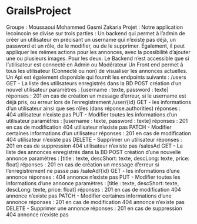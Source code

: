 # GrailsProject

Groupe : 
Moussaoui Mohammed
Gasmi Zakaria 
Projet :
Notre application lecoincoin se divise sur trois parties :
Un backend qui permet à l’admin de créer un utilisateur en précisant un username qui n’existe pas déjà, un password et un rôle, de le modifier, ou de le supprimer. Également, il peut appliquer les mêmes actions pour les annonces, avec la possibilité d’ajouter une ou plusieurs images. Pour les deux.
Le Backend n’est accessible que si l’utilisateur est connecté en Admin ou Modérateur
Un Front end permet à tous les utilisateur (Connecté ou non) de visualiser les annonces actuelles.
Un Api est également disponible qui fournit les endpoints suivants :
/users
GET - La liste des utilisateurs enregistrés dans la BD
POST création d’un nouvel utilisateur
paramètres : [username : texte, password : texte]
réponses  : 
201 en cas de création
un message d’erreur, si le username est déjà pris, ou erreur lors de l’enregistrement
/user/{id}
GET - les informations d’un utilisateur ainsi que ses rôles (dans réponse.authorities)
réponses  : 
404 utilisateur n’existe pas
PUT - Modifier toutes les informations d’un utilisateur
paramètres : [username : texte, password : texte]
réponses  : 
201 en cas de modification
404 utilisateur n’existe pas
PATCH - Modifier certaines informations d’un utilisateur
réponses  : 
201 en cas de modification
404 utilisateur n’existe pas
DELETE  - Supprimer un utilisateur
réponses  : 
201 en cas de suppression
404 utilisateur n’existe pas
/salesAd
GET - La liste des annonces enregistrés dans la BD
POST création d’une nouvelle annonce
paramètres : [title : texte, descShort: texte, descLong: texte, price: float]
réponses  : 
201 en cas de création
un message d’erreur si l’enregistrement ne passe pas
/saleAd/{id}
GET - les informations d’une annonce 
réponses  : 
404 annonce n’existe pas
PUT - Modifier toutes les informations d’une annonce
paramètres : [title : texte, descShort: texte, descLong: texte, price: float]
réponses  : 
201 en cas de modification
404 annonce n’existe pas
PATCH - Modifier certaines informations d’une annonce 
réponses  : 
201 en cas de modification
404 annonce n’existe pas
DELETE  - Supprimer une annonce
réponses  : 
201 en cas de suppression
404 annonce n’existe pas
